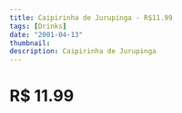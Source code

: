 ```yaml
---
title: Caipirinha de Jurupinga - R$11.99
tags: [Drinks]
date: "2001-04-13"
thumbnail: 
description: Caipirinha de Jurupinga
---
```


# R$ 11.99